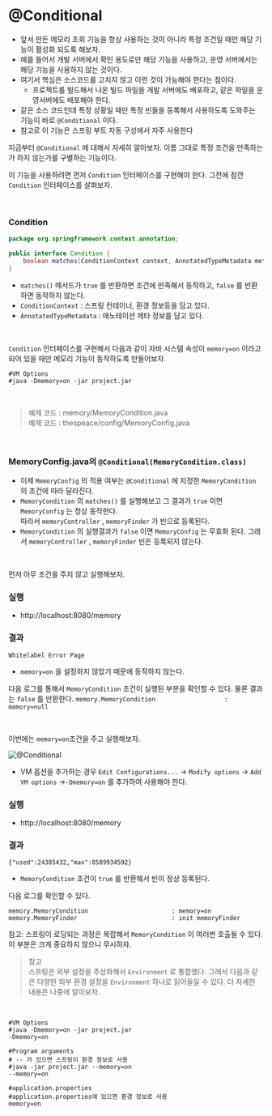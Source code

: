 # @Conditional
* 앞서 만든 메모리 조회 기능을 항상 사용하는 것이 아니라 특정 조건일 때만 해당 기능이 활성화 되도록 해보자.
* 예를 들어서 개발 서버에서 확인 용도로만 해당 기능을 사용하고, 운영 서버에서는 해당 기능을 사용하지 않는 것이다.
* 여기서 핵심은 소스코드를 고치지 않고 이런 것이 가능해야 한다는 점이다.
  * 프로젝트를 빌드해서 나온 빌드 파일을 개발 서버에도 배포하고, 같은 파일을 운영서버에도 배포해야 한다.
* 같은 소스 코드인데 특정 상황일 때만 특정 빈들을 등록해서 사용하도록 도와주는 기능이 바로 ```@Conditional``` 이다.
* 참고로 이 기능은 스프링 부트 자동 구성에서 자주 사용한다

지금부터 ```@Conditional``` 에 대해서 자세히 알아보자. 이름 그대로 특정 조건을 만족하는가 하지 않는가를 구별하는 기능이다.

이 기능을 사용하려면 먼저 ```Condition``` 인터페이스를 구현해야 한다. 그전에 잠깐 ```Condition``` 인터페이스를 살펴보자.

<br>

### Condition
```java
package org.springframework.context.annotation;

public interface Condition {
    boolean matches(ConditionContext context, AnnotatedTypeMetadata metadata);
}
```
* ```matches()``` 메서드가 ```true``` 를 반환하면 조건에 만족해서 동작하고, ```false``` 를 반환하면 동작하지 않는다.
* ```ConditionContext``` : 스프링 컨테이너, 환경 정보등을 담고 있다.
* ```AnnotatedTypeMetadata``` : 애노테이션 메타 정보를 담고 있다.

<br>

```Condition``` 인터페이스를 구현해서 다음과 같이 자바 시스템 속성이 ```memory=on``` 이라고 되어 있을 때만 메모리 기능이 동작하도록 만들어보자.
```
#VM Options
#java -Dmemory=on -jar project.jar
```

<br>

> 예제 코드 : memory/MemoryCondition.java<br>
> 예제 코드 : thespeace/config/MemoryConfig.java

<br>

### MemoryConfig.java의 ```@Conditional(MemoryCondition.class)```
* 이제 ```MemoryConfig``` 의 적용 여부는 ```@Conditional``` 에 지정한 ```MemoryCondition``` 의 조건에 따라 달라진다.
* ```MemoryCondition``` 의 ```matches()``` 를 실행해보고 그 결과가 ```true``` 이면 ```MemoryConfig``` 는 정상 동작한다.<br>
  따라서 ```memoryController``` , ```memoryFinder``` 가 빈으로 등록된다.
* ```MemoryCondition``` 의 실행결과가 ```false``` 이면 ```MemoryConfig``` 는 무효화 된다. 그래서 ```memoryController``` , ```memoryFinder``` 빈은 등록되지 않는다.

<br>

먼저 아무 조건을 주지 않고 실행해보자.

### 실행
* http://localhost:8080/memory

### 결과
```Whitelabel Error Page```
* ```memory=on``` 을 설정하지 않았기 때문에 동작하지 않는다.

다음 로그를 통해서 ```MemoryCondition``` 조건이 실행된 부분을 확인할 수 있다. 물론 결과는 ```false``` 를 반환한다.
```memory.MemoryCondition                   : memory=null```

<br>

이번에는 ```memory=on```조건을 주고 실행해보자.

![@Conditional](2.@Conditional1.png)
* VM 옵션을 추가하는 경우 ```Edit Configurations...``` -> ```Modify options``` -> ```Add VM options``` ->```-Dmemory=on``` 를 추가하여 사용해야 한다.

### 실행
* http://localhost:8080/memory

### 결과
```{"used":24385432,"max":8589934592}```
* ```MemoryCondition``` 조건이 ```true``` 를 반환해서 빈이 정상 등록된다.

다음 로그를 확인할 수 있다.
```
memory.MemoryCondition                       : memory=on
memory.MemoryFinder                          : init memoryFinder
```
참고: 스프링이 로딩되는 과정은 복잡해서 ```MemoryCondition``` 이 여러번 호출될 수 있다. 이 부분은 크게 중요하지 않으니 무시하자.

> 참고<br>
> 스프링은 외부 설정을 추상화해서 ```Environment``` 로 통합했다.
> 그래서 다음과 같은 다양한 외부 환경 설정을 ```Environment``` 하나로 읽어들일 수 있다. 더 자세한 내용은 나중에 알아보자.

<br>

```
#VM Options
#java -Dmemory=on -jar project.jar
-Dmemory=on

#Program arguments
# -- 가 있으면 스프링이 환경 정보로 사용
#java -jar project.jar --memory=on
--memory=on

#application.properties
#application.properties에 있으면 환경 정보로 사용
memory=on
```